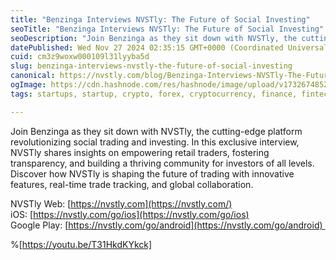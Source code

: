 ```yaml
---
title: "Benzinga Interviews NVSTly: The Future of Social Investing"
seoTitle: "Benzinga Interviews NVSTly: The Future of Social Investing"
seoDescription: "Join Benzinga as they sit down with NVSTly, the cutting-edge platform revolutionizing social trading and investing."
datePublished: Wed Nov 27 2024 02:35:15 GMT+0000 (Coordinated Universal Time)
cuid: cm3z9woxw000109l31lyyba5d
slug: benzinga-interviews-nvstly-the-future-of-social-investing
canonical: https://nvstly.com/blog/Benzinga-Interviews-NVSTly-The-Future-057822
ogImage: https://cdn.hashnode.com/res/hashnode/image/upload/v1732674852464/86670621-21c5-4197-bc3a-2a159c49ae43.png
tags: startups, startup, crypto, forex, cryptocurrency, finance, fintech, trading, investing, stocks, futures, stockmarket, forex-trading, social-finance

---
```


Join Benzinga as they sit down with NVSTly, the cutting-edge platform revolutionizing social trading and investing. In this exclusive interview, NVSTly shares insights on empowering retail traders, fostering transparency, and building a thriving community for investors of all levels. Discover how NVSTly is shaping the future of trading with innovative features, real-time trade tracking, and global collaboration.

NVSTly Web: [https://nvstly.com](https://nvstly.com/)  
iOS: [https://nvstly.com/go/ios](https://nvstly.com/go/ios)  
Google Play: [https://nvstly.com/go/android](https://nvstly.com/go/android) 

%[https://youtu.be/T31HkdKYkck]